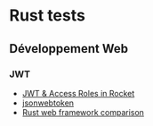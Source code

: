 # Rust tests

## Développement Web
### JWT
-  [JWT & Access Roles in Rocket](https://skinkade.github.io/rocket-jwt-roles-demo/)
-  [jsonwebtoken](https://github.com/Keats/jsonwebtoken)
-  [Rust web framework comparison](https://github.com/flosse/rust-web-framework-comparison)
